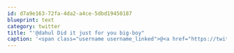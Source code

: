 ```yaml
---
id: d7a9e163-72fa-4da2-a4ce-5dbd19450187
blueprint: text
category: twitter
title: "'@dahul Did it just for you big-boy"
caption: '<span class="username username_linked">@<a href="https://twitter.com/dahul" title="Darren Hull (dahul)">dahul</a></span> Did it just for you big-boy'
---
```

